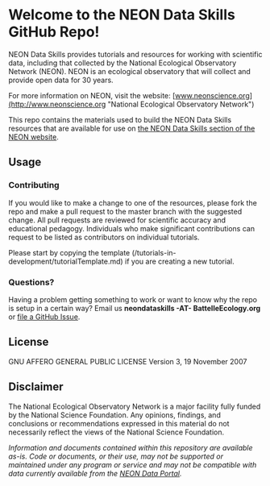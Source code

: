 Welcome to the NEON Data Skills GitHub Repo!
===============================

NEON Data Skills provides tutorials and resources for working with scientific 
data, including that collected by the National Ecological Observatory Network 
(NEON). NEON is an ecological observatory that will collect and provide open 
data for 30 years. 

For more information on NEON, visit the website: 
[www.neonscience.org](http://www.neonscience.org "National Ecological Observatory Network")

This repo contains the materials used to build the NEON Data Skills resources 
that are available for use on 
[the NEON Data Skills section of the NEON website](http://www.neonscience.org/data-tutorials).

<!-- ****** Usage ****** -->
Usage
-----

### Contributing
If you would like to make a change to one of the resources, please fork the repo
and make a pull request to the master branch with the suggested change. All pull
requests are reviewed for scientific accuracy and educational pedagogy. Individuals
who make significant contributions can request to be listed as contributors on 
individual tutorials. 

Please start by copying the template (/tutorials-in-development/tutorialTemplate.md) if you 
are creating a new tutorial. 

### Questions?

Having a problem getting something to work or want to know why the repo is setup 
in a certain way? Email us **neondataskills -AT- BattelleEcology.org** or 
[file a GitHub Issue](https://github.com/neonscience/NEON-Data-Skills/issues). 

<!-- ****** License ****** -->
License
-------

 GNU AFFERO GENERAL PUBLIC LICENSE Version 3, 19 November 2007

<!-- ****** Disclaimer ****** -->
Disclaimer
----------

The National Ecological Observatory Network is a major facility fully funded by the National Science Foundation.  Any opinions, findings, and conclusions or recommendations expressed in this material do not necessarily reflect the views of the National Science Foundation.

*Information and documents contained within this repository are available as-is. Code or documents, or their use, may not be supported or maintained under any program or service and may not be compatible with data currently available from the [NEON Data Portal](http://data.neonscience.org).*
